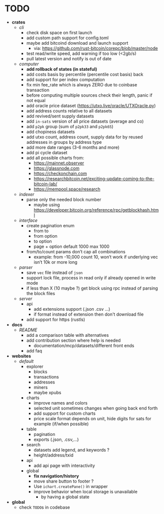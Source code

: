 # TODO

- __crates__
  - _cli_
    - check disk space on first launch
    - add custom path support for config.toml
    - maybe add bitcoind download and launch support
      - via: https://github.com/rust-bitcoin/corepc/blob/master/node
    - test read/write speed, add warning if too low (<2gb/s)
    - pull latest version and notify is out of date
  - _computer_
    - **add rollback of states (in stateful)**
    - add costs basis by percentile (percentile cost basis) back
    - add support for per index computation
    - fix min fee_rate which is always ZERO due to coinbase transaction
    - before computing multiple sources check their length, panic if not equal
    - add oracle price dataset (https://utxo.live/oracle/UTXOracle.py)
    - add address counts relative to all datasets
    - add revived/sent supply datasets
    - add `in-sats` version of all price datasets (average and co)
    - add `p2pk` group (sum of `p2pk33` and `p2pk65`)
    - add chopiness datasets
    - add utxo count, address count, supply data for  by reused addresses in groups by address type
    - add more date ranges (3-6 months and more)
    - add pi cycle dataset
    - add all possible charts from:
      - https://mainnet.observer
      - https://glassnode.com
      - https://checkonchain.com
      - https://researchbitcoin.net/exciting-update-coming-to-the-bitcoin-lab/
      - https://mempool.space/research
  - _indexer_
    - parse only the needed block number
      - maybe using https://developer.bitcoin.org/reference/rpc/getblockhash.html
  - _interface_
    - create pagination enum
      - from to
      - from option<count>
      - to option<count>
      - page + option<per page> default 1000 max 1000
    - from/to/count params don’t cap all combinations
      - example: from -10,000 count 10, won’t work if underlying vec isn’t 10k or more long
  - _parser_
    - save `vec` file instead of `json`
    - support lock file, process in read only if already opened in write mode
    - if less than X (10 maybe ?) get block using rpc instead of parsing the block files
  - _server_
    - api
      - add extensions support (.json .csv …)
      - if format instead of extension then don't download file
    - add support for https (rustls)
- __docs__
  - _README_
    - add a comparison table with alternatives
    - add contribution section where help is needed
      - documentation/mcp/datasets/different front ends
    - add faq
- __websites__
  - _default_
    - explorer
      - blocks
      - transactions
      - addresses
      - miners
      - maybe xpubs
    - charts
      - improve names and colors
      - selected unit sometimes changes when going back end forth
      - add support for custom charts
      - price scale format depends on unit, hide digits for sats for example (if/when possible)
    - table
      - pagination
      - exports (.json, .csv,…)
    - search
      - datasets add legend, and keywords ?
      - height/address/txid
    - api
      - add api page with interactivity
    - global
      - **fix navigation/history**
      - move share button to footer ?
      - Use `ichart.createPane()` in wrapper
      - improve behavior when local storage is unavailable
        - by having a global state
- __global__
  - check `TODO`s in codebase
